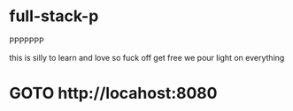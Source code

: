# full-stack-p
PPPPPPP

this is silly to learn and love so fuck off get free we pour light on everything

# GOTO http://locahost:8080
